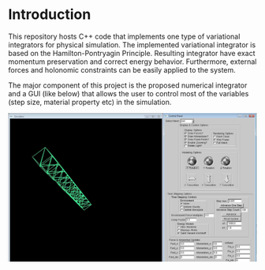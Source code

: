 # Introduction

This repository hosts C++ code that implements one type of variational integrators for physical simulation. The implemented variational integrator is based on the Hamilton-Pontryagin Principle. Resulting integrator have exact momentum preservation and correct energy behavior. Furthermore, external 
forces and holonomic constraints can be easily applied to the system.

The major component of this project is the proposed numerical integrator and a GUI (like below) that allows the user to control most of the variables (step size, material property etc) in the simulation.

![GUI](./GUI_screenshot.jpg)